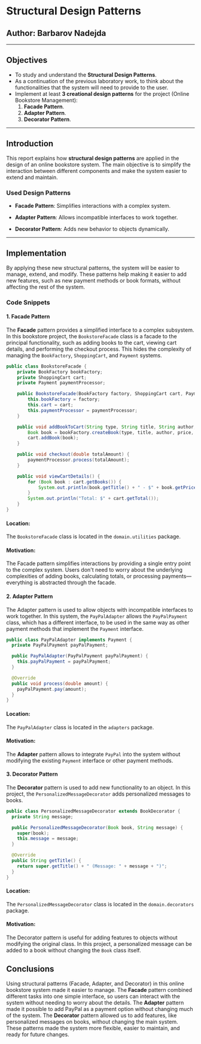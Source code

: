 # Structural Design Patterns


## Author: Barbarov Nadejda

----

## Objectives

- To study and understand the **Structural Design Patterns**.
- As a continuation of the previous laboratory work, to think about the functionalities that the system will need to provide to the user.
- Implement at least **3 creational design patterns** for the project (Online Bookstore Management):
    1. **Facade Pattern**.
    2. **Adapter Pattern**.
    3. **Decorator Pattern**.

---
## Introduction
This report explains how **structural design patterns** are applied in the design of an online bookstore system. 
The main objective is to simplify the interaction between different components and make the system easier to extend and maintain.

### Used Design Patterns

* **Facade Pattern**: Simplifies interactions with a complex system.

* **Adapter Pattern**: Allows incompatible interfaces to work together.

* **Decorator Pattern**: Adds new behavior to objects dynamically.

---

## Implementation

By applying these new structural patterns, the system will be easier to manage, extend, and modify. These patterns help making it easier to add new features, such as new payment methods or book formats, without affecting the rest of the system.

### Code Snippets

#### 1. **Facade Pattern**
The **Facade** pattern provides a simplified interface to a complex subsystem. 
In this bookstore project, the `BookstoreFacade` class is a facade to the principal functionality, such as adding books to the cart, viewing cart details, and performing the checkout process. 
This hides the complexity of managing the `BookFactory`, `ShoppingCart`, and `Payment` systems.

```java
public class BookstoreFacade {
    private BookFactory bookFactory;
    private ShoppingCart cart;
    private Payment paymentProcessor;

    public BookstoreFacade(BookFactory factory, ShoppingCart cart, Payment paymentProcessor) {
        this.bookFactory = factory;
        this.cart = cart;
        this.paymentProcessor = paymentProcessor;
    }

    public void addBookToCart(String type, String title, String author, double price, String formatOrWeight) {
        Book book = bookFactory.createBook(type, title, author, price, formatOrWeight);
        cart.addBook(book);
    }

    public void checkout(double totalAmount) {
        paymentProcessor.process(totalAmount);
    }

    public void viewCartDetails() {
        for (Book book : cart.getBooks()) {
            System.out.println(book.getTitle() + " - $" + book.getPrice());
        }
        System.out.println("Total: $" + cart.getTotal());
    }
}
```
#### Location:
The `BookstoreFacade` class is located in the `domain.utilities` package.

#### Motivation:
The Facade pattern simplifies interactions by providing a single entry point to the complex system. 
Users don't need to worry about the underlying complexities of adding books, calculating totals, or processing payments—everything is abstracted through the facade.


#### 2. Adapter Pattern
The Adapter pattern is used to allow objects with incompatible interfaces to work together. 
In this system, the `PayPalAdapter` allows the `PayPalPayment` class, which has a different interface, to be used in the same way as other payment methods that implement the `Payment` interface.

```java
public class PayPalAdapter implements Payment {
  private PayPalPayment payPalPayment;

  public PayPalAdapter(PayPalPayment payPalPayment) {
    this.payPalPayment = payPalPayment;
  }

  @Override
  public void process(double amount) {
    payPalPayment.pay(amount);
  }
}
```
#### Location:
The `PayPalAdapter` class is located in the `adapters` package.

#### Motivation:
The **Adapter** pattern allows to integrate `PayPal` into the system without modifying the existing `Payment` interface or other payment methods.

#### 3. Decorator Pattern
The **Decorator** pattern is used to add new functionality to an object. 
In this project, the `PersonalizedMessageDecorator` adds personalized messages to books.

```java
public class PersonalizedMessageDecorator extends BookDecorator {
  private String message;

  public PersonalizedMessageDecorator(Book book, String message) {
    super(book);
    this.message = message;
  }

  @Override
  public String getTitle() {
    return super.getTitle() + " (Message: " + message + ")";
  }
}
```
#### Location:
The `PersonalizedMessageDecorator` class is located in the `domain.decorators` package.
#### Motivation:
The Decorator pattern is useful for adding features to objects without modifying the original class. 
In this project, a personalized message can be added to a book without changing the `Book` class itself.


## Conclusions

Using structural patterns (Facade, Adapter, and Decorator) in this online bookstore system made it easier to manage. 
The **Facade** pattern combined different tasks into one simple interface, so users can interact with the system without needing to worry about the details. 
The **Adapter** pattern made it possible to add PayPal as a payment option without changing much of the system. 
The **Decorator** pattern allowed us to add features, like personalized messages on books, without changing the main system. 
These patterns made the system more flexible, easier to maintain, and ready for future changes.